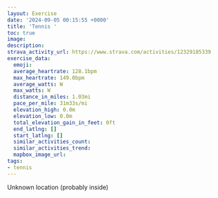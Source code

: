 ```yaml
---
layout: Exercise
date: '2024-09-05 00:15:55 +0000'
title: 'Tennis '
toc: true
image:
description:
strava_activity_url: https://www.strava.com/activities/12329185339
exercise_data:
  emoji:
  average_heartrate: 128.1bpm
  max_heartrate: 149.0bpm
  average_watts: W
  max_watts: W
  distance_in_miles: 1.03mi
  pace_per_mile: 31m33s/mi
  elevation_high: 0.0m
  elevation_low: 0.0m
  total_elevation_gain_in_feet: 0ft
  end_latlng: []
  start_latlng: []
  similar_activities_count:
  similar_activities_trend:
  mapbox_image_url:
tags:
- tennis
---
```




Unknown location (probably inside)
